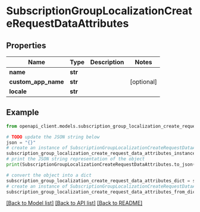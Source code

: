 # SubscriptionGroupLocalizationCreateRequestDataAttributes


## Properties

Name | Type | Description | Notes
------------ | ------------- | ------------- | -------------
**name** | **str** |  | 
**custom_app_name** | **str** |  | [optional] 
**locale** | **str** |  | 

## Example

```python
from openapi_client.models.subscription_group_localization_create_request_data_attributes import SubscriptionGroupLocalizationCreateRequestDataAttributes

# TODO update the JSON string below
json = "{}"
# create an instance of SubscriptionGroupLocalizationCreateRequestDataAttributes from a JSON string
subscription_group_localization_create_request_data_attributes_instance = SubscriptionGroupLocalizationCreateRequestDataAttributes.from_json(json)
# print the JSON string representation of the object
print(SubscriptionGroupLocalizationCreateRequestDataAttributes.to_json())

# convert the object into a dict
subscription_group_localization_create_request_data_attributes_dict = subscription_group_localization_create_request_data_attributes_instance.to_dict()
# create an instance of SubscriptionGroupLocalizationCreateRequestDataAttributes from a dict
subscription_group_localization_create_request_data_attributes_from_dict = SubscriptionGroupLocalizationCreateRequestDataAttributes.from_dict(subscription_group_localization_create_request_data_attributes_dict)
```
[[Back to Model list]](../README.md#documentation-for-models) [[Back to API list]](../README.md#documentation-for-api-endpoints) [[Back to README]](../README.md)


